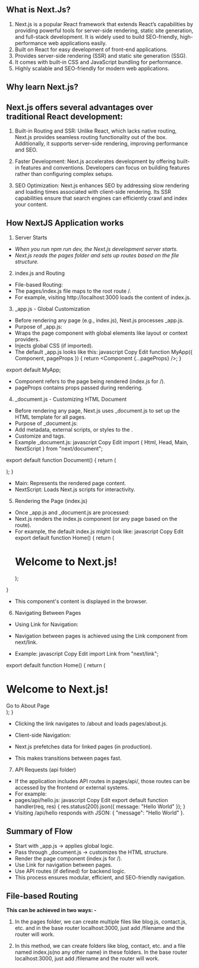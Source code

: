 ## What is Next.Js?

1. Next.js is a popular React framework that extends React’s capabilities by providing powerful tools for      server-side rendering, static site generation, and full-stack development. It is widely used to build SEO-friendly, high-performance web applications easily.
2. Built on React for easy development of front-end applications.
3. Provides server-side rendering (SSR) and static site generation (SSG).
4. It comes with built-in CSS and JavaScript bundling for performance.
5. Highly scalable and SEO-friendly for modern web applications.


## Why learn Next.js?
## Next.js offers several advantages over traditional React development:

1. Built-in Routing and SSR: Unlike React, which lacks native routing, Next.js provides seamless routing functionality out of the box. Additionally, it supports server-side rendering, improving performance and SEO.

2. Faster Development: Next.js accelerates development by offering built-in features and conventions. Developers can focus on building features rather than configuring complex setups.

3. SEO Optimization: Next.js enhances SEO by addressing slow rendering and loading times associated with client-side rendering. Its SSR capabilities ensure that search engines can efficiently crawl and index your content.


## How NextJS Application works

1. Server Starts
- *When you run npm run dev, the Next.js development server starts.*
- *Next.js reads the pages folder and sets up routes based on the file structure.*

2. index.js and Routing
- File-based Routing:
- The pages/index.js file maps to the root route /.
- For example, visiting http://localhost:3000 loads the content of index.js.

3. _app.js - Global Customization
- Before rendering any page (e.g., index.js), Next.js processes _app.js.
- Purpose of _app.js:
- Wraps the page component with global elements like layout or context providers.
- Injects global CSS (if imported).
- The default _app.js looks like this:
javascript
Copy
Edit
function MyApp({ Component, pageProps }) {
  return <Component {...pageProps} />;
}

export default MyApp;
- Component refers to the page being rendered (index.js for /).
- pageProps contains props passed during rendering.

4. _document.js - Customizing HTML Document
- Before rendering any page, Next.js uses _document.js to set up the HTML template for all pages.
- Purpose of _document.js:
- Add metadata, external scripts, or styles to the <head>.
- Customize <html> and <body> tags.
- Example _document.js:
javascript
Copy
Edit
import { Html, Head, Main, NextScript } from "next/document";

export default function Document() {
  return (
    <Html>
      <Head>
        <link rel="stylesheet" href="/custom.css" />
      </Head>
      <body>
        <Main />
        <NextScript />
      </body>
    </Html>
  );
}
- Main: Represents the rendered page content.
- NextScript: Loads Next.js scripts for interactivity.
5. Rendering the Page (index.js)
- Once _app.js and _document.js are processed:
- Next.js renders the index.js component (or any page based on the route).
- For example, the default index.js might look like:
javascript
Copy
Edit
export default function Home() {
  return (
    <div>
      <h1>Welcome to Next.js!</h1>
    </div>
  );
}
- This component's content is displayed in the browser.

6. Navigating Between Pages
- Using Link for Navigation:

- Navigation between pages is achieved using the Link component from next/link.
- Example:
javascript
Copy
Edit
import Link from "next/link";

export default function Home() {
  return (
    <div>
      <h1>Welcome to Next.js!</h1>
      <Link href="/about">Go to About Page</Link>
    </div>
  );
}
- Clicking the link navigates to /about and loads pages/about.js.
- Client-side Navigation:

- Next.js prefetches data for linked pages (in production).
- This makes transitions between pages fast.

7. API Requests (api folder)
- If the application includes API routes in pages/api/, those routes can be accessed by the frontend or external systems.
- For example:
- pages/api/hello.js:
javascript
Copy
Edit
export default function handler(req, res) {
  res.status(200).json({ message: "Hello World" });
}
- Visiting /api/hello responds with JSON: { "message": "Hello World" }.

## Summary of Flow
- Start with _app.js → applies global logic.
- Pass through _document.js → customizes the HTML structure.
- Render the page component (index.js for /).
- Use Link for navigation between pages.
- Use API routes (if defined) for backend logic.
- This process ensures modular, efficient, and SEO-friendly navigation.


## File-based Routing

**This can be achieved in two ways: -**
1. In the pages folder, we can create multiple files like blog.js, contact.js, etc. and in the base router localhost:3000, just add /filename and the router will work.

2. In this method, we can create folders like blog, contact, etc. and a file named index.js(no any other name) in these folders. In the base router localhost:3000, just add /filename and the router will work.